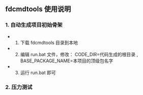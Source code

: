 ## fdcmdtools 使用说明

### 1. 自动生成项目初始骨架

- 1. 下载 fdcmdtools 目录到本地
- 2. 编辑 run.bat 文件，修改： CODE_DIR=代码生成的根目录 , BASE_PACKAGE_NAME=本项目的顶级包名字
- 3. 运行 run.bat 即可

### 2. 压力测试



